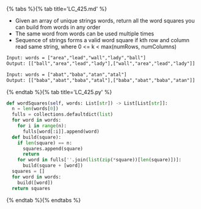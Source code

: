{% tabs %}{% tab title='LC_425.md' %}

* Given an array of unique strings words, return all the word squares you can build from words in any order
* The same word from words can be used multiple times
* Sequence of strings forms a valid word square if kth row and column read same string, where 0 <= k < max(numRows, numColumns)

```txt
Input: words = ["area","lead","wall","lady","ball"]
Output: [["ball","area","lead","lady"],["wall","area","lead","lady"]]

Input: words = ["abat","baba","atan","atal"]
Output: [["baba","abat","baba","atal"],["baba","abat","baba","atan"]]
```

{% endtab %}{% tab title='LC_425.py' %}

```py
def wordSquares(self, words: List[str]) -> List[List[str]]:
  n = len(words[0])
  fulls = collections.defaultdict(list)
  for word in words:
    for i in range(n):
      fulls[word[:i]].append(word)
  def build(square):
    if len(square) == n:
      squares.append(square)
      return
    for word in fulls[''.join(list(zip(*square))[len(square)])]:
      build(square + [word])
  squares = []
  for word in words:
    build([word])
  return squares
```

{% endtab %}{% endtabs %}
